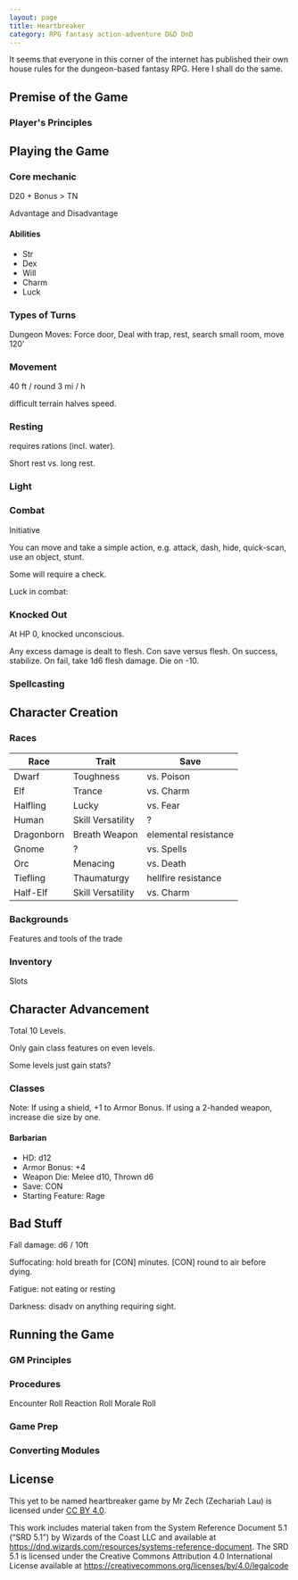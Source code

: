 ```yaml
---
layout: page
title: Heartbreaker
category: RPG fantasy action-adventure D&D DnD
---
```


It seems that everyone in this corner of the internet has published their own house rules for the dungeon-based fantasy RPG. Here I shall do the same.

## Premise of the Game

### Player's Principles

## Playing the Game

### Core mechanic
D20 + Bonus > TN

Advantage and Disadvantage

#### Abilities
* Str
* Dex
* Will
* Charm
* Luck

### Types of Turns
Dungeon Moves: Force door, Deal with trap, rest, search small room, move 120'

### Movement
40 ft / round
3 mi / h

difficult terrain halves speed.

### Resting
requires rations (incl. water).

Short rest vs. long rest.

### Light

### Combat
Initiative

You can move and take a simple action, e.g. attack, dash, hide, quick-scan, use an object, stunt.

Some will require a check.

Luck in combat: 

### Knocked Out
At HP 0, knocked unconscious.

Any excess damage is dealt to flesh. Con save versus flesh. On success, stabilize. On fail, take 1d6 flesh damage. Die on -10.

### Spellcasting

## Character Creation

### Races

| Race | Trait | Save |
| --- | --- | --- |
| Dwarf | Toughness | vs. Poison |
| Elf | Trance | vs. Charm |
| Halfling | Lucky | vs. Fear |
| Human | Skill Versatility | ? |
| Dragonborn | Breath Weapon | elemental resistance |
| Gnome | ? | vs. Spells |
| Orc | Menacing | vs. Death |
| Tiefling | Thaumaturgy | hellfire resistance |
| Half-Elf | Skill Versatility | vs. Charm |

### Backgrounds
Features and tools of the trade

### Inventory
Slots

## Character Advancement

Total 10 Levels.

Only gain class features on even levels.

Some levels just gain stats?

### Classes

Note: If using a shield, +1 to Armor Bonus. If using a 2-handed weapon, increase die size by one.

#### Barbarian
* HD: d12
* Armor Bonus: +4
* Weapon Die: Melee d10, Thrown d6
* Save: CON
* Starting Feature: Rage

## Bad Stuff
Fall damage: d6 / 10ft

Suffocating: hold breath for [CON] minutes. [CON] round to air before dying. 

Fatigue: not eating or resting

Darkness: disadv on anything requiring sight.

## Running the Game

### GM Principles

### Procedures
Encounter Roll
Reaction Roll
Morale Roll

### Game Prep

### Converting Modules

## License
This yet to be named heartbreaker game by Mr Zech (Zechariah Lau) is licensed under [CC BY 4.0](http://creativecommons.org/licenses/by/4.0/).

This work includes material taken from the System Reference Document 5.1 (“SRD 5.1”) by Wizards of
the Coast LLC and available at https://dnd.wizards.com/resources/systems-reference-document. The
SRD 5.1 is licensed under the Creative Commons Attribution 4.0 International License available at
https://creativecommons.org/licenses/by/4.0/legalcode